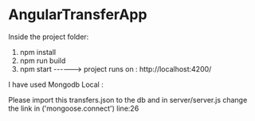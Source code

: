 # AngularTransferApp

Inside the project folder:
1. npm install
2. npm run build
3. npm start ------> project runs on : http://localhost:4200/

I have used Mongodb Local :

Please import this transfers.json to the db and in server/server.js change the link in ('mongoose.connect') line:26 
